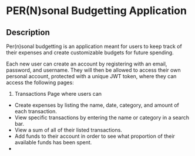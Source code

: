 # PER(N)sonal Budgetting Application

## Description
Per(n)sonal budgetting is an application meant for users to keep track of their expenses and create customizable budgets for future spending. 

Each new user can create an account by registering with an email, password, and username. They will then be allowed to access their own personal account, protected with a unique JWT token, where they can access the following pages:
1. Transactions Page where users can 
* Create expenses by listing the name, date, category, and amount of each transaction.
* View specific transactions by entering the name or category in a search bar.
* View a sum of all of their listed transactions.
* Add funds to their account in order to see what proportion of their available funds has been spent.
*  
